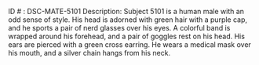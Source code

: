 ID # : DSC-MATE-5101
Description: Subject 5101 is a human male with an odd sense of style. His head is adorned with green hair with a purple cap, and he sports a pair of nerd glasses over his eyes. A colorful band is wrapped around his forehead, and a pair of goggles rest on his head. His ears are pierced with a green cross earring. He wears a medical mask over his mouth, and a silver chain hangs from his neck.